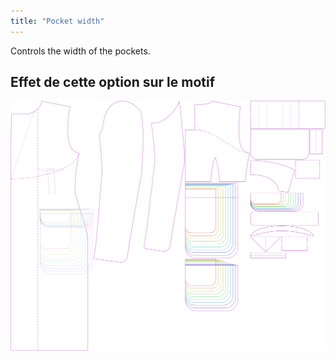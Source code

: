 ```yaml
---
title: "Pocket width"
---
```


Controls the width of the pockets.

## Effet de cette option sur le motif

![Cette image montre l'effet de cette option en superposant plusieurs variantes qui ont une valeur différente pour cette option](carlton_pocketwidth_sample.svg "Effet de cette option sur le modèle")
